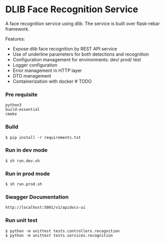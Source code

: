 # DLIB Face Recognition Service 
A face recognition service using dlib. The service is built over flask-rebar framework.

Features:
*   Expose dlib face recognition by REST API service
*   Use of underline parameters for both detections and recognition
*   Configuration management for environments: dev/ prod/ test
*   Logger configuration
*   Error management in HTTP layer
*   DTO management
*   Containerization with docker # TODO

### Pre requisite

    python3
    build-essential 
    cmake

### Build

    $ pip install -r requirements.txt
    
### Run in dev mode

    $ sh run.dev.sh
    
### Run in prod mode

    $ sh run.prod.sh
    
### Swagger Documentation
    
    http://localhost:5001/v1/apidocs-ui
    
### Run unit test

    $ python -m unittest tests.controllers.recognition
    $ python -m unittest tests.services.recognition